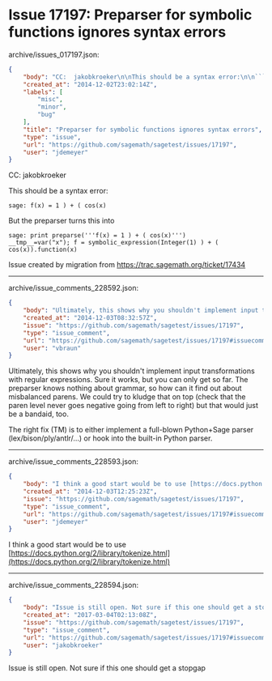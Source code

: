 # Issue 17197: Preparser for symbolic functions ignores syntax errors

archive/issues_017197.json:
```json
{
    "body": "CC:  jakobkroeker\n\nThis should be a syntax error:\n\n```\nsage: f(x) = 1 ) + ( cos(x)\n```\n\n\nBut the preparser turns this into\n\n```\nsage: print preparse('''f(x) = 1 ) + ( cos(x)''')\n__tmp__=var(\"x\"); f = symbolic_expression(Integer(1) ) + ( cos(x)).function(x)\n```\n\n\nIssue created by migration from https://trac.sagemath.org/ticket/17434\n\n",
    "created_at": "2014-12-02T23:02:14Z",
    "labels": [
        "misc",
        "minor",
        "bug"
    ],
    "title": "Preparser for symbolic functions ignores syntax errors",
    "type": "issue",
    "url": "https://github.com/sagemath/sagetest/issues/17197",
    "user": "jdemeyer"
}
```
CC:  jakobkroeker

This should be a syntax error:

```
sage: f(x) = 1 ) + ( cos(x)
```


But the preparser turns this into

```
sage: print preparse('''f(x) = 1 ) + ( cos(x)''')
__tmp__=var("x"); f = symbolic_expression(Integer(1) ) + ( cos(x)).function(x)
```


Issue created by migration from https://trac.sagemath.org/ticket/17434





---

archive/issue_comments_228592.json:
```json
{
    "body": "Ultimately, this shows why you shouldn't implement input transformations with regular expressions. Sure it works, but you can only get so far. The preparser knows nothing about grammar, so how can it find out about misbalanced parens. We could try to kludge that on top (check that the paren level never goes negative going from left to right) but that would just be a bandaid, too. \n\nThe right fix (TM) is to either implement a full-blown Python+Sage parser  (lex/bison/ply/antlr/...) or hook into the built-in Python parser.",
    "created_at": "2014-12-03T08:32:57Z",
    "issue": "https://github.com/sagemath/sagetest/issues/17197",
    "type": "issue_comment",
    "url": "https://github.com/sagemath/sagetest/issues/17197#issuecomment-228592",
    "user": "vbraun"
}
```

Ultimately, this shows why you shouldn't implement input transformations with regular expressions. Sure it works, but you can only get so far. The preparser knows nothing about grammar, so how can it find out about misbalanced parens. We could try to kludge that on top (check that the paren level never goes negative going from left to right) but that would just be a bandaid, too. 

The right fix (TM) is to either implement a full-blown Python+Sage parser  (lex/bison/ply/antlr/...) or hook into the built-in Python parser.



---

archive/issue_comments_228593.json:
```json
{
    "body": "I think a good start would be to use [https://docs.python.org/2/library/tokenize.html](https://docs.python.org/2/library/tokenize.html)",
    "created_at": "2014-12-03T12:25:23Z",
    "issue": "https://github.com/sagemath/sagetest/issues/17197",
    "type": "issue_comment",
    "url": "https://github.com/sagemath/sagetest/issues/17197#issuecomment-228593",
    "user": "jdemeyer"
}
```

I think a good start would be to use [https://docs.python.org/2/library/tokenize.html](https://docs.python.org/2/library/tokenize.html)



---

archive/issue_comments_228594.json:
```json
{
    "body": "Issue is still open. Not sure if this one should get a stopgap",
    "created_at": "2017-03-04T02:13:08Z",
    "issue": "https://github.com/sagemath/sagetest/issues/17197",
    "type": "issue_comment",
    "url": "https://github.com/sagemath/sagetest/issues/17197#issuecomment-228594",
    "user": "jakobkroeker"
}
```

Issue is still open. Not sure if this one should get a stopgap
